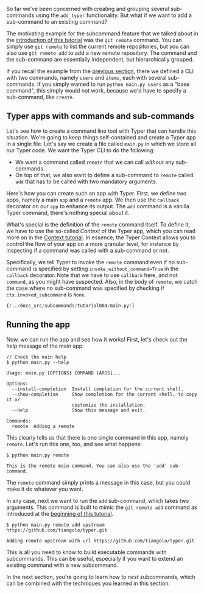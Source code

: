 So far we've been concerned with creating and grouping several sub-commands using the
`add_typer` functionality. But what if we want to add a sub-command to an existing
command?

The motivating example for the subcommand feature that we talked about in the
[introduction of this tutorial](./index.md) was the `git remote` command.
You can simply use `git remote` to list the current remote repositories, but you can
also use `git remote add` to add a new remote repository.
The command and the  sub-command are essentially independent, 
but hierarchically grouped.

If you recall the example from the [previous section](./single-file.md), there we 
defined  a CLI with two commands, namely `users` and `items`, each with several
sub-commands. If you simply wanted to run `python main.py users` as a "base command",
this simply would not work, because we'd have to specify a sub-command, like `create`.

## Typer apps with commands and sub-commands

Let's see how to create a command line tool with Typer that can handle this situation.
We're going to keep things self-contained and create a Typer app in a single file.
Let's say we create a file called `main.py` in which we store all our Typer code.
We want the Typer CLI to do the following:

- We want a command called `remote` that we can call _without_ any sub-commands.
- On top of that, we also want to define a sub-command to `remote` called `add` 
  that has to be called with two mandatory arguments.

Here's how you can create such an app with Typer.
First, we define two apps, namely a main `app` and a `remote` app.
We then use the `callback` decorator on our `app` to enhance its output.
The `add` command is a vanilla Typer command, there's nothing special about it.

What's special is the definition of the `remote` command itself.
To define it, we have to use the so-called _Context_ of the Typer app,
which you can read more on in the [Context tutorial](../commands/context.md).
In essence, the Typer Context allows you to control the flow of your app on a more
granular level, for instance by inspecting if a command was called with a sub-command
or not.

Specifically, we tell Typer to invoke the `remote` command even if no sub-command
is specified by setting `invoke_without_command=True` in the `callback` decorator.
Note that we have to use `callback` here, and not `command`, as you might have 
suspected.
Also, in the body of `remote`, we catch the case where no sub-command was specified by
checking if `ctx.invoked_subcommand` is `None`.

```Python hl_lines="12 13 14 15"
{!../docs_src/subcommands/tutorial004/main.py!}
```

## Running the app

Now, we can run the app and see how it works!
First, let's check out the help message of the main app:

<div class="termy">

```console
// Check the main help
$ python main.py --help

Usage: main.py [OPTIONS] COMMAND [ARGS]...

Options:
  --install-completion  Install completion for the current shell.
  --show-completion     Show completion for the current shell, to copy it or
                        customize the installation.
  --help                Show this message and exit.

Commands:
  remote  Adding a remote
```

</div>

This clearly tells us that there is one single command in this app, namely `remote`.
Let's run this one, too, and see what happens:

<div class="termy">

```console
$ python main.py remote

This is the remote main command. You can also use the 'add' sub-command.
```

</div>

The `remote` command simply prints a message in this case, but you could make it do
whatever you want.

In any case, next we want to run the `add` sub-command, which takes two arguments.
This command is built to mimic the `git remote add` command as introduced at the 
[beginning of this tutorial](./index.md).

<div class="termy">

```console
$ python main.py remote add upstream https://github.com/tiangolo/typer.git

Adding remote upstream with url https://github.com/tiangolo/typer.git
```

</div>

This is all you need to know to build executable commands with subcommands.
This can be useful, especially if you want to extend an existing command with a new
subcommand.

In the next section, you're going to learn how to _nest_ subcommands, which can be
combined with the techniques you learned in this section.
